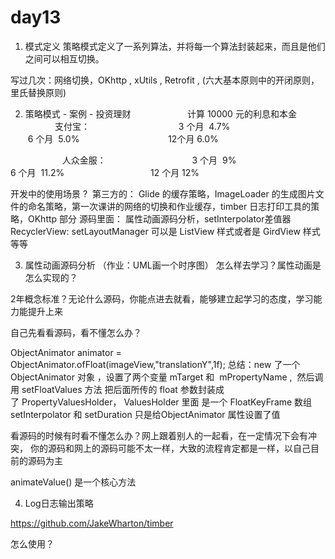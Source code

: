 # day13

1. 模式定义
策略模式定义了一系列算法，并将每一个算法封装起来，而且是他们之间可以相互切换。

写过几次：网络切换，OKhttp , xUtils , Retrofit , (六大基本原则中的开闭原则，里氏替换原则)

2. 策略模式 - 案例 - 投资理财
                      计算 10000 元的利息和本金
                      支付宝：
                                   3 个月  4.7% 
                                   6 个月  5.0%
                                   12个月 6.0%

                     人众金服：
                                  3 个月  9%
                                  6 个月  11.2%
                                  12 个月 12%
                               

开发中的使用场景 ? 
第三方的：
Glide 的缓存策略，ImageLoader 的生成图片文件的命名策略，第一次课讲的网络的切换和作业缓存，timber 日志打印工具的策略，OKhttp 部分
源码里面：
属性动画源码分析，setInterpolator差值器
RecyclerView: setLayoutManager 可以是 ListView 样式或者是 GirdView 样式等等 

3. 属性动画源码分析 （作业：UML画一个时序图）
怎么样去学习？属性动画是怎么实现的？

2年概念标准？无论什么源码，你能点进去就看，能够建立起学习的态度，学习能力能提升上来

自己先看看源码，看不懂怎么办？

ObjectAnimator animator = ObjectAnimator.ofFloat(imageView,"translationY",1f);
总结：new 了一个 ObjectAnimator 对象 ，设置了两个变量 mTarget 和  mPropertyName , 
然后调用 setFloatValues 方法 把后面所传的 float 参数封装成了 PropertyValuesHolder，
ValuesHolder 里面 是一个 FloatKeyFrame 数组 
setInterpolator 和 setDuration 只是给ObjectAnimator 属性设置了值 

看源码的时候有时看不懂怎么办？网上跟着别人的一起看，在一定情况下会有冲突，
你的源码和网上的源码可能不太一样，大致的流程肯定都是一样，以自己目前的源码为主

animateValue() 是一个核心方法

4. Log日志输出策略

https://github.com/JakeWharton/timber

怎么使用？